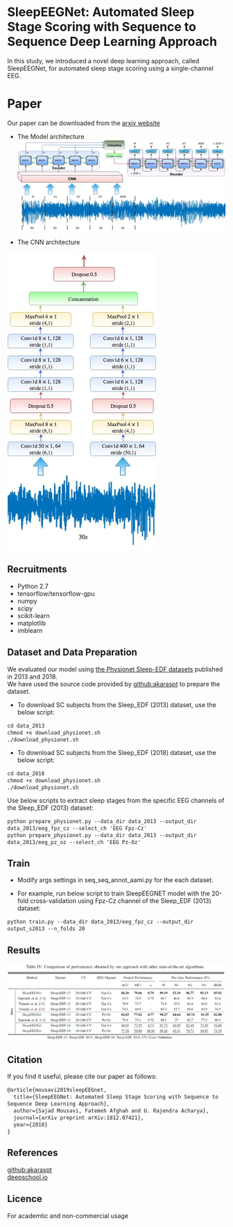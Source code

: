 # SleepEEGNet: Automated Sleep Stage Scoring with Sequence to Sequence Deep Learning Approach
In this study, we introduced a novel deep learning approach, called SleepEEGNet, for automated sleep stage scoring using a single-channel EEG.

# Paper
 Our paper can be downloaded from the [arxiv website](https://arxiv.org/pdf/1812.07421.pdf)
 * The Model architecture
  ![Alt text](/images/seq2seq_sleep.jpg)  
  
 * The CNN architecture  
 
  ![Alt text](/images/seq2seq_cnn.jpg)
 
## Recruitments
* Python 2.7
* tensorflow/tensorflow-gpu
* numpy
* scipy
* scikit-learn
* matplotlib
* imblearn
## Dataset and Data Preparation
We evaluated our model using [the Physionet Sleep-EDF datasets](https://physionet.org/physiobank/database/sleep-edfx/) published in 2013 and 2018.  
We have used the source code provided by [github:akaraspt](https://github.com/akaraspt/deepsleepnet) to prepare the dataset.

* To download SC subjects from the Sleep_EDF (2013) dataset, use the below script:

```
cd data_2013
chmod +x download_physionet.sh
./download_physionet.sh
```

* To download SC subjects from the Sleep_EDF (2018) dataset, use the below script:
```
cd data_2018
chmod +x download_physionet.sh
./download_physionet.sh
```

Use below scripts to extract sleep stages from the specific EEG channels of the Sleep_EDF (2013) dataset:

```
python prepare_physionet.py --data_dir data_2013 --output_dir data_2013/eeg_fpz_cz --select_ch 'EEG Fpz-Cz'
python prepare_physionet.py --data_dir data_2013 --output_dir data_2013/eeg_pz_oz --select_ch 'EEG Pz-Oz'
```

## Train

* Modify args settings in seq_seq_annot_aami.py for the each dataset.

* For example, run below script to train SleepEEGNET model with the 20-fold cross-validation using Fpz-Cz channel of the Sleep_EDF (2013) dataset:
```
python train.py --data_dir data_2013/eeg_fpz_cz --output_dir output_s2013 --n_folds 20
```

## Results
  ![Alt text](/images/results.jpg)
## Citation
If you find it useful, please cite our paper as follows:

```
@article{mousavi2019sleepEEGnet,
  title={SleepEEGNet: Automated Sleep Stage Scoring with Sequence to Sequence Deep Learning Approach},
  author={Sajad Mousavi, Fatemeh Afghah and U. Rajendra Acharya},
  journal={arXiv preprint arXiv:1812.07421},
  year={2018}
}
```

## References
 [github:akaraspt](https://github.com/akaraspt/deepsleepnet)  
 [deepschool.io](https://github.com/sachinruk/deepschool.io/blob/master/DL-Keras_Tensorflow)
 
## Licence 
For academtic and non-commercial usage 
